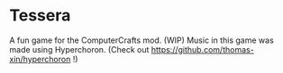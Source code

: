 # Tessera
A fun game for the ComputerCrafts mod. (WIP)
Music in this game was made using Hyperchoron. (Check out https://github.com/thomas-xin/hyperchoron !)
